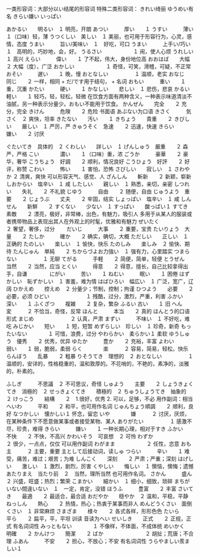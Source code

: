 一类形容词：大部分以い结尾的形容词
特殊二类形容词：
きれい绮丽 ゆうめい有名 きらい嫌い いっぱい　

あかるい　　明るい　１ 明亮，开朗
あつい　　　厚い　　１ 
うすい　　　薄い　　１（口味）轻，薄
うつくしい　美しい　１ 美丽，也可用于形容行为，心灵，感情，态度
うまい　　　旨い/美味い　１　好吃，可口
うまい　　　上手い/巧い　１　高明的，巧妙地，会，好。
うるさい　　　　　　１ 闹，使人心烦
うれしい　　　　　　１ 高兴
えらい　　　偉い　　１ 了不起，伟大，身份地位高
おおはば　　大幅　　２ 大幅（度），广泛
おかしい　　　　　　１ 奇怪，可笑，滑稽，可疑，不正常
おそい　　　遅い　　１ 晚，慢
おとなしい　　　　　１ 温顺，老实
おなじ　　　同じ　　２ 一样，相同 + だ/です用于结句， + 名词
おもい　　　重い　　１ 重，沉重
かたい　　　硬い　　１ 
かなしい　　悲しい　１ 悲伤，悲哀
かるい　　　軽い　　１ 轻巧，轻，轻松，轻微  在饮食方面有两种含义，一种表示味道清淡不油腻，另一种表示分量少。おもい不能用于饮食。
かんぜん　　完全　　２ 充分，完全
きけん　　　危険　　２ 危险 书面语 あぶない为口语
きさく　　　気さく　２ 爽快，坦率
きたない　　汚い　　１ 
きちょう　　貴重　　２
きびしい　　厳しい　１ 严厉，严
きゅうそく　急速　　２ 迅速，快速
きらい　　　嫌い　　２ 讨厌

ぐたいてき　具体的　２
くわしい　　詳しい　１ 
げんしゅう　厳重　　２ 森严，严格
こい　　　　濃い　　１（口味）重，浓
ごうか　　　豪華　　２ 豪华，奢华
こうちょう　好調　　２ 顺利，情况良好
こうひょう　好評　　２ 好评，称赞
こわい　　　怖い　　１ 害怕，恐怖
さびしい　　寂しい　１ 
さわやか          ２ 清爽，爽快 可以形容天气、感觉、人
ざんしん　　斬新　　２ 新颖，崭新
しおからい　塩辛い　１ 咸
したしい　　親しい　１ 熟悉，亲切，亲密
しつれい　　失礼　　２ 不礼貌
じゆう　　　自由　　２ 随便，自由
じゅうよう　重要　　２ 
じょうぶ　　丈夫　　２ 牢固，结实
しょっぱい　塩辛い　１ 咸
しんせん　　新鮮　　２ 
すくない　　少ない　１ 
すっぱい　　酸っぱい１ 
すてき　　　素敵　　２ 漂亮，极好，非常棒，出色，有魅力，吸引人 多用于从某人的服装或者携带物品上表现出其人在外观上的时髦，优雅和有魅力
ぜいたく　　　　　　２ 奢望，奢侈，过分　　
だいじ　　　大事　　２ 重要，宝贵
たいりょう　大量　　２ 
たしか　　　確か　　２ 确实，确切，大概
ただしい　　正しい　１ 正确的
たのしい　　楽しい　１ 愉快，快乐
たのしみ　　楽しみ　２ 愉快、期待
たんじゅん　単純　　２
ちからづよお力強い　１ 强有力，心里踏实
つまらない　　　　　１ 无聊
てがる　　　手軽　　２ 简便，简单，轻便
とうぜん　　当然　　２ 当然，应当
とくい　　　得意　　２ 得意，擅长，自己比较拿得出手，自谦　　　　
にがい　　　苦い　　１
ねむい　　　眠い　　１ 困倦
はずかしい　恥ずかしい　１ 害羞，难为情
はばひろい　幅広い　１ 广泛，宽广，辽阔
ひかえめ　　控えめ　２ 分量少；节制，控制；拘谨 
ひつよう　　必要　　２ 必要，必须
ひどい　　　　　　　１ 残酷，过分，激烈，严重，利害
ふかい　　　深い　　１
ふくざつ　　複雑　　２ 复杂，繁杂
ふるい     古い　　１ 旧
へん　　　　変　　　２ 不恰当，奇怪，反常
ほんと　　　本当　　２ 真的   ほんとう的口语形式
まじめ　　　　　　　２ 认真，严肃
まずい　　　不味い　１ 不好吃，难吃
みじかい　　短い　　１ 短，短暂
めずらしい　珍しい　１ 珍奇，新奇
もったいない　　　　１ 可惜，浪费，过分
やわらかい　柔らかい１ 柔软
ゆうしゅう　優秀　　２ 优秀，优异
ゆたか　　　豊か　　２ 充裕，丰富
よわい　　　弱い　　１ 弱，脆弱，柔弱
らく　　　　楽　　　２ 容易，简易，轻松，快乐
らんぼう　　乱暴　　２ 粗暴
りそうてき　理想的　２
おとなしい　　　　　１ 温顺的，安详的，性格稳重的，温和敦厚的。不花哨的，不艳的，素净的，淡雅的，朴素的。

ふしぎ　　　不思議　２ 不可思议，奇怪
しゅよう　　主要　　２
しょうきょくてき　消極的　２
せっきょくてき　　積極的　２
ちゅうしょうてき　抽象的　２
けっこう　　結構　　２　1.很好，优秀 2. 可以，足够，不必 用作副词：相当
へいわ　　　平和　　２ 和平，也可用作名词
じゅんちょう順調　　２ 顺利，良好
なつかしい　懐かしい１ 怀念，留恋
いや　　　　嫌　　　２ 讨厌，厌烦，在某种条件下不愿意做某事或者接受某物、某人
ありがたい　　　　　１ 感激不尽，珍贵，难得
きらい　　　嫌い　　１ 一种长期心理，相对于すき
ふかい　　　不快　　２ 不快，不高兴
かわいそう　可哀想　２ 可怜
わずか　　　　　　　２ 很少，一点点，仅仅 可以用作副词
わがまま　　　　　　２ 任性，恣意
おも　　　　主　　　２ 主要，重要 主として后接动词，读しゅ
つらい　　　辛い　　１ 难受，痛苦，难过；艰苦；为难
しんこく　　深刻　　２ 严肃；严重；深刻
はげしい　　激しい　１ 激烈，剧烈，厉害
くやしい　　悔しい　１ 懊恼，懊悔；遗憾
あたりまえ　当たり前　２　当然，理所当然 也可用作名词。
さかん　　　盛ん　　２ 兴盛，旺盛；热烈；繁荣
こまかい　　細かい　１ 细小，细致，琐碎
まちがいない間違いない　１　一定，肯定，没错
ほうふ　　　豊富　　２ 丰富
さいてき　　最適　　２ 最适合，最合适
おだやか　　穏やか　２ 温和，平稳，平静
ねっしん　　熱心　　２ 热情，热心；热衷于某事而非人
めんどうくさい　面倒くさい　１ 非常麻烦
さまざま　　様々　　２ 各式各样，形形色色
たいら　　　平ら　　２ 扁平，平，平坦 训读 音读为ヘい
せいしき　　正式　　２ 正规，正式  有名词词性
みっともない　　　　１  不像样，不体面，不成体统
めいかく　　明確　　２
かんけつ　　簡潔　　２
ばか　　　　　　　　２ 胡扯；荒唐；不合理
ふあん　　　不安　　２ 担心，不放心；不安 有名词词性
うらやましい羨ましい１





